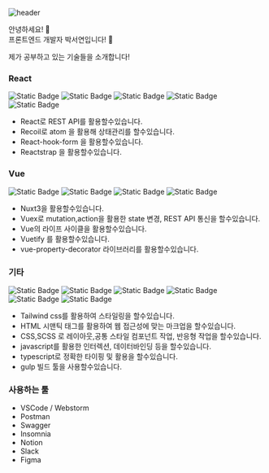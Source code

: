 ![header](https://capsule-render.vercel.app/api?type=transparent&color=black&height=100&section=header&text=Hello,%20World!&fontSize=30&animation=twinkling&fontAlign=11)

안녕하세요! 👋 <br>
프론트엔드 개발자 박서연입니다! 🙌 <br>

제가 공부하고 있는 기술들을 소개합니다! <br>

### React
![Static Badge](https://img.shields.io/badge/React-%237A89F7) ![Static Badge](https://img.shields.io/badge/React--query-%23463FC6)
 ![Static Badge](https://img.shields.io/badge/Recoil-%233FB7C6) ![Static Badge](https://img.shields.io/badge/React--hook--form-%2356A4E6)
 ![Static Badge](https://img.shields.io/badge/Reactstrap-%233B82EE)



- React로 REST API를 활용할수있습니다.
- Recoil로 atom 을 활용해 상태관리를 할수있습니다.
- React-hook-form 을 활용할수있습니다.
- Reactstrap 을 활용할수있습니다.


### Vue
![Static Badge](https://img.shields.io/badge/Vue-%2341B96F) ![Static Badge](https://img.shields.io/badge/Vuex-%233E9245) ![Static Badge](https://img.shields.io/badge/Nuxt-%23DF59D) ![Static Badge](https://img.shields.io/badge/Vuetify-%2375BF7C)



- Nuxt3을 활용할수있습니다.
- Vuex로 mutation,action을 활용한 state 변경, REST API 통신을 할수있습니다.
- Vue의 라이프 사이클을 활용할수있습니다.
- Vuetify 를 활용할수있습니다.
- vue-property-decorator 라이브러리를 활용할수있습니다.

### 기타
![Static Badge](https://img.shields.io/badge/HTML-%23E35D57) ![Static Badge](https://img.shields.io/badge/CSS-%234761F3) ![Static Badge](https://img.shields.io/badge/SCSS-%23EE74C9) ![Static Badge](https://img.shields.io/badge/JavaScript-%23EEDE74) ![Static Badge](https://img.shields.io/badge/TypeScript-%2374C4EE) ![Static Badge](https://img.shields.io/badge/TailwindCSS-%2338BDF8)

- Tailwind css를 활용하여 스타일링을 할수있습니다.
- HTML 시맨틱 태그를 활용하여 웹 접근성에 맞는 마크업을 할수있습니다.
- CSS,SCSS 로 레이아웃,공통 스타일 컴포넌트 작업, 반응형 작업을 할수있습니다.
- javascript를 활용한 인터렉션, 데이터바인딩 등을 할수있습니다.
- typescript로 정확한 타이핑 및 활용을 할수있습니다.
- gulp 빌드 툴을 사용할수있습니다.

### 사용하는 툴
- VSCode / Webstorm
- Postman
- Swagger
- Insomnia
- Notion
- Slack
- Figma
 




